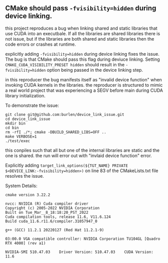 ## CMake should pass `-fvisibility=hidden` during device linking.



this project reproduces a bug when linking shared and static libraries that use CUDA into an executbale.
If all the libraries are shared libraries there is not issue, but if the libraries are both shared and static libraries then the code errors or crashes at runtime.


explicitly adding `-fvisibility=hidden` during device linking fixes the issue. The bug is that CMake should pass this flag during deviuce linking.
Setting `CMAKE_CUDA_VISIBILITY_PRESET hidden` should result in the `-fvisibility=hidden` option being passed in the device linking step.

in this reproducer the bug manifests itself as "invalid device function" when invoking CUDA kernels in the libraries.
the reproducer is structured to mimic a real world project that was experiencing a SEGV before main during CUDA library initialization.




To demonstrate the issue:
```
git clone git@github.com:burlen/device_link_issue.git
cd device_link_issue
mkdir bin
cd bin
rm -rfI ./*; cmake -DBUILD_SHARED_LIBS=OFF ..
make VERBOSE=1
./test/exec
```
this conpiles such that all but one of the internal libraries are static and the one is shared.
the run will error out with "invlaid device function" error.

Explicitly adding `target_link_options(${TGT_NAME} PRIVATE $<DEVICE_LINK:-fvisibility=hidden>)` on line 83 of the CMakeLists.txt file resolves the issue.


System Details:
```
cmake version 3.22.2

nvcc: NVIDIA (R) Cuda compiler driver
Copyright (c) 2005-2022 NVIDIA Corporation
Built on Tue_Mar__8_18:18:20_PST_2022
Cuda compilation tools, release 11.6, V11.6.124
Build cuda_11.6.r11.6/compiler.31057947_0

g++ (GCC) 11.2.1 20220127 (Red Hat 11.2.1-9)

03:00.0 VGA compatible controller: NVIDIA Corporation TU104GL [Quadro RTX 4000] (rev a1)

NVIDIA-SMI 510.47.03    Driver Version: 510.47.03    CUDA Version: 11.6
```

